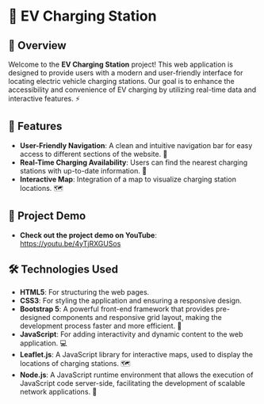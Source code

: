# 🚗 EV Charging Station

## 🌟 Overview

Welcome to the **EV Charging Station** project! This web application is designed to provide users with a modern and user-friendly interface for locating electric vehicle charging stations. Our goal is to enhance the accessibility and convenience of EV charging by utilizing real-time data and interactive features. ⚡

## 🚀 Features

- **User-Friendly Navigation**: A clean and intuitive navigation bar for easy access to different sections of the website. 🧭
- **Real-Time Charging Availability**: Users can find the nearest charging stations with up-to-date information. 📍
- **Interactive Map**: Integration of a map to visualize charging station locations. 🗺️

## 🎥 Project Demo
- **Check out the project demo on YouTube**: https://youtu.be/4yTjRXGUSos

## 🛠️ Technologies Used

- **HTML5**: For structuring the web pages.
- **CSS3**: For styling the application and ensuring a responsive design.
- **Bootstrap 5**: A powerful front-end framework that provides pre-designed components and responsive grid layout, making the development process faster and more efficient. 🎨
- **JavaScript**: For adding interactivity and dynamic content to the web application. 💻
- **Leaflet.js**: A JavaScript library for interactive maps, used to display the locations of charging stations. 🗺️
- **Node.js**: A JavaScript runtime environment that allows the execution of JavaScript code server-side, facilitating the development of scalable network applications. 🚀
